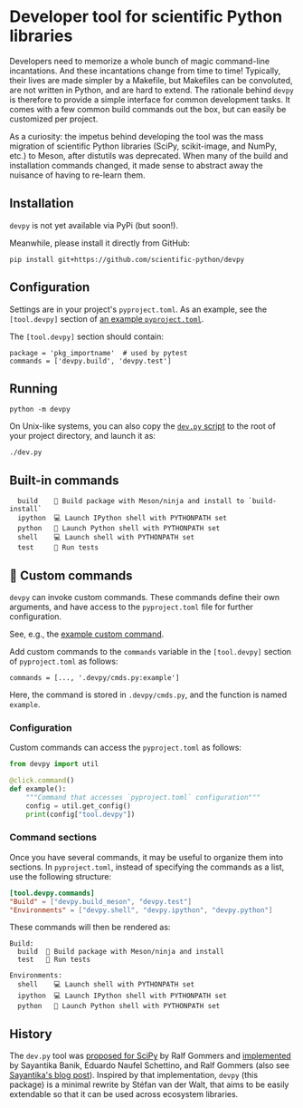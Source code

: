 # Developer tool for scientific Python libraries

Developers need to memorize a whole bunch of magic command-line incantations.
And these incantations change from time to time!
Typically, their lives are made simpler by a Makefile, but Makefiles can be convoluted, are not written in Python, and are hard to extend.
The rationale behind `devpy` is therefore to provide a simple interface for common development tasks.
It comes with a few common build commands out the box, but can easily be customized per project.

As a curiosity: the impetus behind developing the tool was the mass migration of scientific Python libraries (SciPy, scikit-image, and NumPy, etc.) to Meson, after distutils was deprecated.
When many of the build and installation commands changed, it made sense to abstract away the nuisance of having to re-learn them.

## Installation

`devpy` is not yet available via PyPi (but soon!).

Meanwhile, please install it directly from GitHub:

```
pip install git+https://github.com/scientific-python/devpy
```

## Configuration

Settings are in your project's `pyproject.toml`.
As an example, see the `[tool.devpy]` section of [an example `pyproject.toml`](https://github.com/scientific-python/devpy/blob/main/example_pkg/pyproject.toml).

The `[tool.devpy]` section should contain:

```
package = 'pkg_importname'  # used by pytest
commands = ['devpy.build', 'devpy.test']
```

## Running

```
python -m devpy
```

On Unix-like systems, you can also copy the [`dev.py` script](https://github.com/scientific-python/devpy/blob/main/example_pkg/dev.py) to the root of your project directory, and launch it as:

```
./dev.py
```

## Built-in commands

```
  build    🔧 Build package with Meson/ninja and install to `build-install`
  ipython  💻 Launch IPython shell with PYTHONPATH set
  python   🐍 Launch Python shell with PYTHONPATH set
  shell    💻 Launch shell with PYTHONPATH set
  test     🔧 Run tests
```

## 🧪 Custom commands

`devpy` can invoke custom commands. These commands define their own arguments, and have access to the `pyproject.toml` file for further configuration.

See, e.g., the [example custom command](https://github.com/scientific-python/devpy/blob/main/example_pkg/.devpy/cmds.py).

Add custom commands to the `commands` variable in the `[tool.devpy]` section of `pyproject.toml` as follows:

```
commands = [..., '.devpy/cmds.py:example']
```

Here, the command is stored in `.devpy/cmds.py`, and the function
is named `example`.

### Configuration

Custom commands can access the `pyproject.toml` as follows:

```python
from devpy import util

@click.command()
def example():
    """Command that accesses `pyproject.toml` configuration"""
    config = util.get_config()
    print(config["tool.devpy"])
```

### Command sections

Once you have several commands, it may be useful to organize them into sections.
In `pyproject.toml`, instead of specifying the commands as a list, use the following structure:

```toml
[tool.devpy.commands]
"Build" = ["devpy.build_meson", "devpy.test"]
"Environments" = ["devpy.shell", "devpy.ipython", "devpy.python"]
```

These commands will then be rendered as:

```
Build:
  build  🔧 Build package with Meson/ninja and install
  test   🔧 Run tests

Environments:
  shell    💻 Launch shell with PYTHONPATH set
  ipython  💻 Launch IPython shell with PYTHONPATH set
  python   🐍 Launch Python shell with PYTHONPATH set
```

## History

The `dev.py` tool was [proposed for SciPy](https://github.com/scipy/scipy/issues/15489) by Ralf Gommers and [implemented](https://github.com/scipy/scipy/pull/15959) by Sayantika Banik, Eduardo Naufel Schettino, and Ralf Gommers (also see [Sayantika's blog post](https://labs.quansight.org/blog/the-evolution-of-the-scipy-developer-cli)).
Inspired by that implementation, `devpy` (this package) is a minimal rewrite by Stéfan van der Walt, that aims to be easily extendable so that it can be used across ecosystem libraries.
